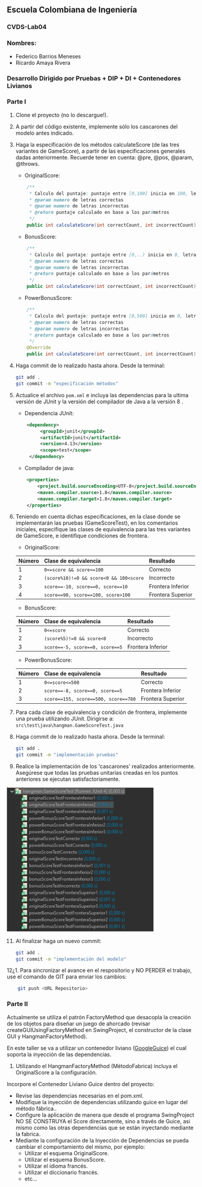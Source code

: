 ## Escuela Colombiana de Ingeniería

### CVDS-Lab04


### Nombres:
- Federico Barrios Meneses
- Ricardo Amaya Rivera

### Desarrollo Dirigido por Pruebas + DIP + DI + Contenedores Livianos
### Parte I

1. Clone el proyecto (no lo descargue!).
   
2. A partir del código existente, implemente sólo los cascarones del
   modelo antes indicado.

3. Haga la especificación de los métodos calculateScore (de las tres variantes de GameScore), a partir de las especificaciones generales dadas anteriormente. Recuerde tener en cuenta: @pre, @pos, @param, @throws.
	- OriginalScore:
	```java
		/**
	     * Calculo del puntaje: puntaje entre [0,100] inicia en 100, letras correctas no bonifican e incorrectas quitan 10 puntos
	     * @param numero de letras correctas
	     * @param numero de letras incorrectas
	     * @return puntaje calculado en base a los parámetros
	     */
		public int calculateScore(int correctCount, int incorrectCount)
	```
	- BonusScore:
	```java
		/**
	     * Calculo del puntaje: puntaje entre [0,..) inicia en 0, letras correctas suman 10 puntos e incorrectas quitan 5 puntos
	     * @param numero de letras correctas
	     * @param numero de letras incorrectas
	     * @return puntaje calculado en base a los parámetros
	     */
		public int calculateScore(int correctCount, int incorrectCount)
	```
	- PowerBonusScore:
	```java
		/**
	     * Calculo del puntaje: puntaje entre [0,500] inicia en 0, letras correctas suman 5^i puntos e incorrectas quitan 8 puntos
	     * @param numero de letras correctas
	     * @param numero de letras incorrectas
	     * @return puntaje calculado en base a los parámetros
	     */
		@Override
		public int calculateScore(int correctCount, int incorrectCount)
	```
4. Haga commit de lo realizado hasta ahora. Desde la terminal:

	```bash		
	git add .			
	git commit -m "especificación métodos"
	```

5. Actualice el archivo `pom.xml` e incluya las dependencias para la ultima versión de JUnit y la versión del compilador de Java a la versión 8 .
	- Dependencia JUnit:
   ```xml
	   <dependency>
			<groupId>junit</groupId>
			<artifactId>junit</artifactId>
			<version>4.13</version>
			<scope>test</scope>
		</dependency>
   ```
   - Compilador de java:
   ```xml
	   <properties>
	       <project.build.sourceEncoding>UTF-8</project.build.sourceEncoding>
	       <maven.compiler.source>1.8</maven.compiler.source>
	       <maven.compiler.target>1.8</maven.compiler.target>
	   </properties>
   ```
   

6. Teniendo en cuenta dichas especificaciones, en la clase donde se implementarán las pruebas (GameScoreTest), en los comentarios iniciales, especifique las clases de equivalencia para las tres variantes de GameScore, e identifique condiciones de frontera. 
	- OriginalScore:
	
	| Número| Clase de equivalencia | Resultado|
	| :---       |     ---     |   ---   |
	| 1|  ```0<=score && score<=100```|Correcto|
	| 2| ```(score%10)!=0 && score<0 && 100<score```|Incorrecto|
	| 3| ```score==-10, score==0, score==10```|Frontera Inferior|
	| 4| ```score==90, score==100, score>100```|Frontera Superior|

	- BonusScore:

	| Número| Clase de equivalencia | Resultado|
	| :---       |     ---     |   ---   |
	| 1|  ```0<=score```|Correcto|
	| 2| ```(score%5)!=0 && score<0```|Incorrecto|
	| 3| ```score==-5, score==0, score==5```|Frontera Inferior|

	- PowerBonusScore:
	
	| Número| Clase de equivalencia | Resultado|
	| :---       |     ---     |   ---   |
	| 1|  ```0<=score<=500```|Correcto|
	| 2| ```score==-8, score==0, score==5```|Frontera Inferior|
	| 3| ```score==155, score==500, score==780```|Frontera Superior|
8. Para cada clase de equivalencia y condición de frontera, implemente
   una prueba utilizando JUnit.
   Dirigirse a: ```src\test\java\hangman.GameScoreTest.java```

9. Haga commit de lo realizado hasta ahora. Desde la terminal:

	```bash		
	git add .			
	git commit -m "implementación pruebas"
	```
10. Realice la implementación de los 'cascarones' realizados anteriormente.
   Asegúrese que todas las pruebas unitarias creadas en los puntos anteriores
   se ejecutan satisfactoriamente.
   
   
   ![](pruebas.PNG)



11. Al finalizar haga un nuevo commit:

	```bash		
	git add .			
	git commit -m "implementación del modelo"
	```

12¿1. Para sincronizar el avance en el respositorio y NO PERDER el trabajo, use
    el comando de GIT para enviar los cambios:

```bash	
	git push <URL Repositorio>	
```


### Parte II

Actualmente se utiliza el patrón FactoryMethod
que desacopla la creación de los objetos para diseñar un juego
de ahorcado (revisar createGUIUsingFactoryMethod en SwingProject, el
constructor de la clase GUI y HangmanFactoryMethod).

En este taller se va a utilizar un contenedor liviano ([GoogleGuice](https://github.com/google/guice)) el cual soporta la inyección de las dependencias.

1. Utilizando el HangmanFactoryMethod (MétodoFabrica) incluya el
   OriginalScore a la configuración.

Incorpore el Contenedor Liviano Guice dentro del proyecto:

* Revise las dependencias necesarias en el pom.xml.
* Modifique la inyección de dependencias utilizando guice en lugar del
  método fábrica..
* Configure la aplicación de manera que desde el programa SwingProject
  NO SE CONSTRUYA el Score directamente, sino a través de Guice, asi
  mismo como las otras dependencias que se están inyectando mediante
  la fabrica.
* Mediante la configuración de la Inyección de
  Dependencias se pueda cambiar el comportamiento del mismo, por
  ejemplo:
	* Utilizar el esquema OriginalScore.
	* Utilizar el esquema BonusScore.
	* Utilizar el idioma francés.
    * Utilizar el diccionario francés.
	* etc...